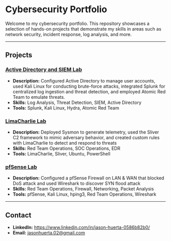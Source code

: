 # Cybersecurity Portfolio

Welcome to my cybersecurity portfolio. This repository showcases a selection of hands-on projects that demonstrate my skills in areas such as network security, incident response, log analysis, and more.

---

## Projects

### <a href="https://github.com/jasonhuerta02/Active-Directory-Lab/tree/main">Active Directory and SIEM Lab</a>
- **Description:** Configured Active Directory to manage user accounts, used Kali Linux for conducting brute-force attacks, integrated Splunk for centralized log ingestion and threat detection, and employed Atomic Red Team to emulate threats.
- **Skills:** Log Analysis, Threat Detection, SIEM, Active Directory
- **Tools:** Splunk, Kali Linux, Hydra, Atomic Red Team

### <a href="https://github.com/jasonhuerta02/LimaCharlie-Lab">LimaCharlie Lab</a>
- **Description:** Deployed Sysmon to generate telemetry, used the Sliver C2 framework to mimic adversary behavior, and created custom rules with LimaCharlie to detect and respond to threats
- **Skills:** Red Team Operations, SOC Operations, EDR
- **Tools:** LimaCharlie, Sliver, Ubuntu, PowerShell

### <a href="https://github.com/jasonhuerta02/pfSense-Lab">pfSense Lab</a>
- **Description:** Configured a pfSense Firewall on LAN & WAN that blocked DoS attack and used Wireshark to discover SYN flood attack
- **Skills:** Red Team Operations, Firewall, Networking, Packet Analysis
- **Tools:** pfSense, Kali Linux, hping3, Red Team Operations, Wireshark
---

## Contact

- **LinkedIn:** https://www.linkedin.com/in/jason-huerta-0586b82b0/
- **Email:** jasonhuerta.02@gmail.com
